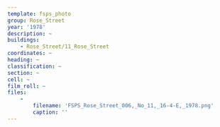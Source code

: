```yaml
---
template: fsps_photo
group: Rose_Street
year: '1978'
description: ~
buildings:
    - Rose_Street/11_Rose_Street
coordinates: ~
heading: ~
classification: ~
section: ~
cell: ~
film_roll: ~
files:
    -
        filename: 'FSPS_Rose_Street_006,_No_11,_16-4-E,_1978.png'
        caption: ''
---
```

